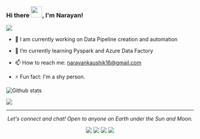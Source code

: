 ### Hi there <img src="https://raw.githubusercontent.com/MartinHeinz/MartinHeinz/master/wave.gif" width="30px">, I'm Narayan!

![](https://komarev.com/ghpvc/?username=narayan1201&color=green)

<!--
**NARAYAN1201/NARAYAN1201** is a ✨ _special_ ✨ repository because its `README.md` (this file) appears on your GitHub profile.

Here are some ideas to get you started:
- 🤔 I’m looking for help with ...
- 👯 I’m looking to collaborate on ...
- 💬 Ask me about ...
- 😄 Pronouns: ...
-->
- 🔭 I am currently working on Data Pipeline creation and automation

- 🌱 I’m currently learning Pyspark and Azure Data Factory

- 📫 How to reach me: narayankaushik16@gmail.com

- ⚡ Fun fact: I'm a shy person.

 

![Github stats](https://github-readme-stats.vercel.app/api?username=narayan1201&theme=highcontrast&show_icons=true&count_private=true)

<img align="center" src="https://github-readme-stats.vercel.app/api/top-langs/?username=narayan1201&theme=highcontrast" />

<hr>
<p align="center">
  <i>Let's connect and chat! Open to anyone on Earth under the Sun and Moon.</i>
<p align="center">
<a href="https://www.linkedin.com/in/narayan-sharma12/" alt="Linkedin"><img src="https://github.com/imdhruv99/imdhruv99/blob/master/readme/linkedin.png"></a>
<a href="https://www.instagram.com/narayan_kaushik_12" alt="Instagram"><img src="https://github.com/imdhruv99/imdhruv99/blob/master/readme/insta.png"></a>
<a href="https://www.facebook.com/narayan.kaushik.01/" alt="Facebook"><img src="https://github.com/imdhruv99/imdhruv99/blob/master/readme/facebook.png"></a>
<a href="https://github.com/narayan1201" alt="GitHub"><img src="https://github.com/imdhruv99/imdhruv99/blob/master/readme/github.png"></a>
</p>
  
</p>
